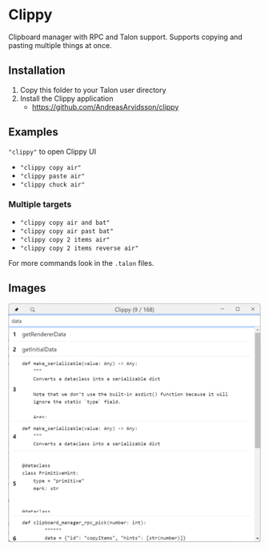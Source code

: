 # Clippy

Clipboard manager with RPC and Talon support. Supports copying and pasting multiple things at once.

## Installation

1. Copy this folder to your Talon user directory
2. Install the Clippy application
    - https://github.com/AndreasArvidsson/clippy

## Examples

`"clippy"` to open Clippy UI

-   `"clippy copy air"`
-   `"clippy paste air"`
-   `"clippy chuck air"`

### Multiple targets

-   `"clippy copy air and bat"`
-   `"clippy copy air past bat"`
-   `"clippy copy 2 items air"`
-   `"clippy copy 2 items reverse air"`

For more commands look in the `.talon` files.

## Images

![Clippy](./clippy.png)

